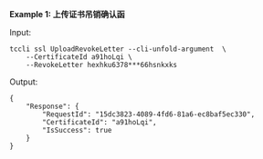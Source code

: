 **Example 1: 上传证书吊销确认函**



Input: 

```
tccli ssl UploadRevokeLetter --cli-unfold-argument  \
    --CertificateId a91hoLqi \
    --RevokeLetter hexhku6378***66hsnkxks
```

Output: 
```
{
    "Response": {
        "RequestId": "15dc3823-4089-4fd6-81a6-ec8baf5ec330",
        "CertificateId": "a91hoLqi",
        "IsSuccess": true
    }
}
```

